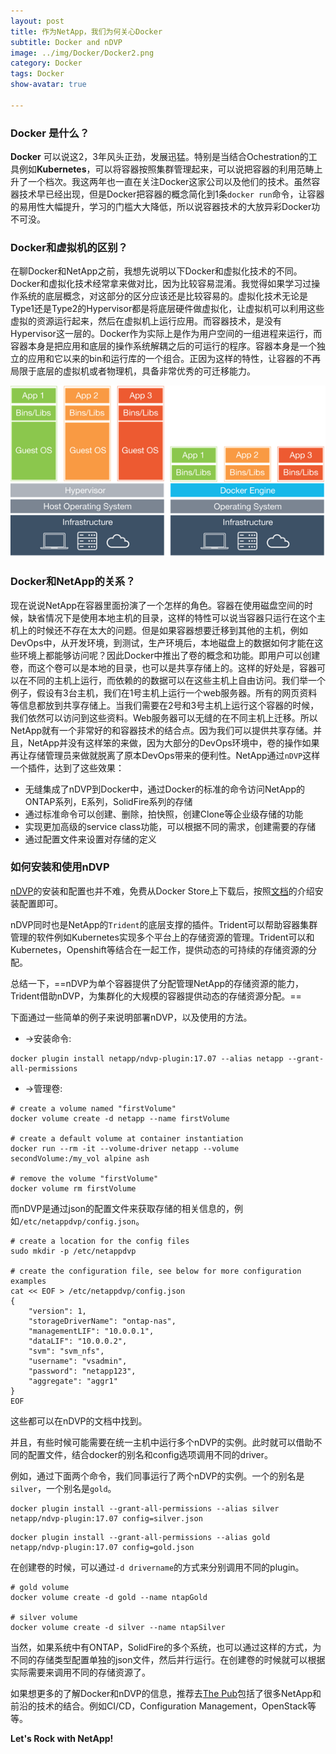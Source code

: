 ```yaml
---
layout: post
title: 作为NetApp，我们为何关心Docker
subtitle: Docker and nDVP
image: ../img/Docker/Docker2.png
category: Docker
tags: Docker
show-avatar: true

---
```


### Docker 是什么？

**Docker** 可以说这2，3年风头正劲，发展迅猛。特别是当结合Ochestration的工具例如**Kubernetes**，可以将容器按照集群管理起来，可以说把容器的利用范畴上升了一个档次。我这两年也一直在关注Docker这家公司以及他们的技术。虽然容器技术早已经出现，但是Docker把容器的概念简化到1条`docker run`命令，让容器的易用性大幅提升，学习的门槛大大降低，所以说容器技术的大放异彩Docker功不可没。

### Docker和虚拟机的区别？

在聊Docker和NetApp之前，我想先说明以下Docker和虚拟化技术的不同。Docker和虚拟化技术经常拿来做对比，因为比较容易混淆。我觉得如果学习过操作系统的底层概念，对这部分的区分应该还是比较容易的。虚拟化技术无论是Type1还是Type2的Hypervisor都是将底层硬件做虚拟化，让虚拟机可以利用这些虚拟的资源运行起来，然后在虚拟机上运行应用。而容器技术，是没有Hypervisor这一层的。Docker作为实际上是作为用户空间的一组进程来运行，而容器本身是把应用和底层的操作系统解耦之后的可运行的程序。容器本身是一个独立的应用和它以来的bin和运行库的一个组合。正因为这样的特性，让容器的不再局限于底层的虚拟机或者物理机，具备非常优秀的可迁移能力。

![](../img/Docker/compare.png)



### Docker和NetApp的关系？

现在说说NetApp在容器里面扮演了一个怎样的角色。容器在使用磁盘空间的时候，缺省情况下是使用本地主机的目录，这样的特性可以说当容器只运行在这个主机上的时候还不存在太大的问题。但是如果容器想要迁移到其他的主机，例如DevOps中，从开发环境，到测试，生产环境后，本地磁盘上的数据如何才能在这些环境上都能够访问呢？因此Docker中推出了卷的概念和功能。即用户可以创建卷，而这个卷可以是本地的目录，也可以是共享存储上的。这样的好处是，容器可以在不同的主机上运行，而依赖的的数据可以在这些主机上自由访问。我们举一个例子，假设有3台主机，我们在1号主机上运行一个web服务器。所有的网页资料等信息都放到共享存储上。当我们需要在2号和3号主机上运行这个容器的时候，我们依然可以访问到这些资料。Web服务器可以无缝的在不同主机上迁移。所以NetApp就有一个非常好的和容器技术的结合点。因为我们可以提供共享存储。并且，NetApp并没有这样笨的来做，因为大部分的DevOps环境中，卷的操作如果再让存储管理员来做就脱离了原本DevOps带来的便利性。NetApp通过`nDVP`这样一个插件，达到了这些效果：

* 无缝集成了nDVP到Docker中，通过Docker的标准的命令访问NetApp的ONTAP系列，E系列，SolidFire系列的存储
* 通过标准命令可以创建、删除，拍快照，创建Clone等企业级存储的功能
* 实现更加高级的service class功能，可以根据不同的需求，创建需要的存储
* 通过配置文件来设置对存储的定义

### 如何安装和使用nDVP

[nDVP](https://netapp.io/containers/)的安装和配置也并不难，免费从Docker Store上下载后，按照[文档](http://netappdvp.readthedocs.io/en/latest/)的介绍安装配置即可。

nDVP同时也是NetApp的`Trident`的底层支撑的插件。Trident可以帮助容器集群管理的软件例如Kubernetes实现多个平台上的存储资源的管理。Trident可以和Kubernetes，Openshift等结合在一起工作，提供动态的可持续的存储资源的分配。

总结一下，==nDVP为单个容器提供了分配管理NetApp的存储资源的能力，Trident借助nDVP，为集群化的大规模的容器提供动态的存储资源分配。==

下面通过一些简单的例子来说明部署nDVP，以及使用的方法。

- ->安装命令:

```
docker plugin install netapp/ndvp-plugin:17.07 --alias netapp --grant-all-permissions
```

- ->管理卷:

```
# create a volume named "firstVolume"
docker volume create -d netapp --name firstVolume

# create a default volume at container instantiation
docker run --rm -it --volume-driver netapp --volume secondVolume:/my_vol alpine ash

# remove the volume "firstVolume"
docker volume rm firstVolume
```

而nDVP是通过json的配置文件来获取存储的相关信息的，例如`/etc/netappdvp/config.json`。

```
# create a location for the config files
sudo mkdir -p /etc/netappdvp

# create the configuration file, see below for more configuration examples
cat << EOF > /etc/netappdvp/config.json
{
    "version": 1,
    "storageDriverName": "ontap-nas",
    "managementLIF": "10.0.0.1",
    "dataLIF": "10.0.0.2",
    "svm": "svm_nfs",
    "username": "vsadmin",
    "password": "netapp123",
    "aggregate": "aggr1"
}
EOF
```

这些都可以在nDVP的文档中找到。

并且，有些时候可能需要在统一主机中运行多个nDVP的实例。此时就可以借助不同的配置文件，结合docker的别名和config选项调用不同的driver。

例如，通过下面两个命令，我们同事运行了两个nDVP的实例。一个的别名是`silver`，一个别名是`gold`。

```
docker plugin install --grant-all-permissions --alias silver netapp/ndvp-plugin:17.07 config=silver.json
```

```
docker plugin install --grant-all-permissions --alias gold netapp/ndvp-plugin:17.07 config=gold.json
```

在创建卷的时候，可以通过`-d drivername`的方式来分别调用不同的plugin。

```
# gold volume
docker volume create -d gold --name ntapGold

# silver volume
docker volume create -d silver --name ntapSilver
```

当然，如果系统中有ONTAP，SolidFire的多个系统，也可以通过这样的方式，为不同的存储类型配置单独的json文件，然后并行运行。在创建卷的时候就可以根据实际需要来调用不同的存储资源了。

如果想更多的了解Docker和nDVP的信息，推荐去[The Pub](https://netapp.io/#)包括了很多NetApp和前沿的技术的结合。例如CI/CD，Configuration Management，OpenStack等等。

**Let's Rock with NetApp!**

